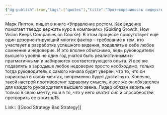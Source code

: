 ```yaml
---
{"dg-publish":true,"tags":["quotes"],"title":"Противоречивость лидерства","date":"2022-06-22T12:26:20+03:00","modified_at":"2022-07-24T18:47:05+03:00","permalink":"/quotes/202206221226/","dgHomeLink":false,"dgPassFrontmatter":true}
---
```



Марк Липтон, пишет в книге «Управление ростом. Как видение помогает твердо держать курс в компаниях» (Guiding Growth: How Vision Keeps Companies on Course): 
    В этом процессе присутствует еще один дезориентирующий многих фактор – требование к тем, кто участвует в разработке успешного видения, подавлять в себе любое сомнение и недоверие. И это вполне объяснимо, ведь руководители высшего уровня не один год учатся быть реалистичными и прагматичными и набираются соответствующего опыта. И все же подавлять в зародыше любое недоверие просто необходимо; только тогда руководитель с самого начала будет уверен, что то, что он нарисовал в своих мечтах, непременно будет достигнуто. Конечно, такой настрой противоречит здравому смыслу, и все же он обязателен для каждого руководителя высшего звена. Лидер обязан верить не только в свою мечту, но и в то, что у него хватит сил и способностей претворить ее в жизнь15.

Link:: [[Good Strategy Bad Strategy]]

